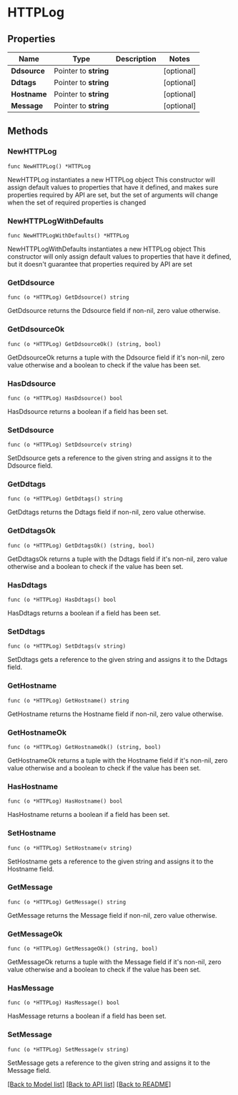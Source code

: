 # HTTPLog

## Properties

Name | Type | Description | Notes
------------ | ------------- | ------------- | -------------
**Ddsource** | Pointer to **string** |  | [optional] 
**Ddtags** | Pointer to **string** |  | [optional] 
**Hostname** | Pointer to **string** |  | [optional] 
**Message** | Pointer to **string** |  | [optional] 

## Methods

### NewHTTPLog

`func NewHTTPLog() *HTTPLog`

NewHTTPLog instantiates a new HTTPLog object
This constructor will assign default values to properties that have it defined,
and makes sure properties required by API are set, but the set of arguments
will change when the set of required properties is changed

### NewHTTPLogWithDefaults

`func NewHTTPLogWithDefaults() *HTTPLog`

NewHTTPLogWithDefaults instantiates a new HTTPLog object
This constructor will only assign default values to properties that have it defined,
but it doesn't guarantee that properties required by API are set

### GetDdsource

`func (o *HTTPLog) GetDdsource() string`

GetDdsource returns the Ddsource field if non-nil, zero value otherwise.

### GetDdsourceOk

`func (o *HTTPLog) GetDdsourceOk() (string, bool)`

GetDdsourceOk returns a tuple with the Ddsource field if it's non-nil, zero value otherwise
and a boolean to check if the value has been set.

### HasDdsource

`func (o *HTTPLog) HasDdsource() bool`

HasDdsource returns a boolean if a field has been set.

### SetDdsource

`func (o *HTTPLog) SetDdsource(v string)`

SetDdsource gets a reference to the given string and assigns it to the Ddsource field.

### GetDdtags

`func (o *HTTPLog) GetDdtags() string`

GetDdtags returns the Ddtags field if non-nil, zero value otherwise.

### GetDdtagsOk

`func (o *HTTPLog) GetDdtagsOk() (string, bool)`

GetDdtagsOk returns a tuple with the Ddtags field if it's non-nil, zero value otherwise
and a boolean to check if the value has been set.

### HasDdtags

`func (o *HTTPLog) HasDdtags() bool`

HasDdtags returns a boolean if a field has been set.

### SetDdtags

`func (o *HTTPLog) SetDdtags(v string)`

SetDdtags gets a reference to the given string and assigns it to the Ddtags field.

### GetHostname

`func (o *HTTPLog) GetHostname() string`

GetHostname returns the Hostname field if non-nil, zero value otherwise.

### GetHostnameOk

`func (o *HTTPLog) GetHostnameOk() (string, bool)`

GetHostnameOk returns a tuple with the Hostname field if it's non-nil, zero value otherwise
and a boolean to check if the value has been set.

### HasHostname

`func (o *HTTPLog) HasHostname() bool`

HasHostname returns a boolean if a field has been set.

### SetHostname

`func (o *HTTPLog) SetHostname(v string)`

SetHostname gets a reference to the given string and assigns it to the Hostname field.

### GetMessage

`func (o *HTTPLog) GetMessage() string`

GetMessage returns the Message field if non-nil, zero value otherwise.

### GetMessageOk

`func (o *HTTPLog) GetMessageOk() (string, bool)`

GetMessageOk returns a tuple with the Message field if it's non-nil, zero value otherwise
and a boolean to check if the value has been set.

### HasMessage

`func (o *HTTPLog) HasMessage() bool`

HasMessage returns a boolean if a field has been set.

### SetMessage

`func (o *HTTPLog) SetMessage(v string)`

SetMessage gets a reference to the given string and assigns it to the Message field.


[[Back to Model list]](../README.md#documentation-for-models) [[Back to API list]](../README.md#documentation-for-api-endpoints) [[Back to README]](../README.md)



